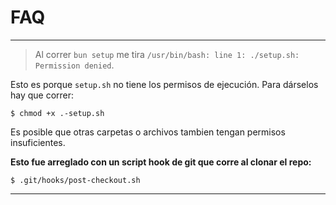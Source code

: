 # FAQ
___
> Al correr `bun setup` me tira `/usr/bin/bash: line 1: ./setup.sh: Permission denied`.

Esto es porque `setup.sh` no tiene los permisos de ejecución. Para dárselos hay que correr:
```
$ chmod +x .-setup.sh
```
Es posible que otras carpetas o archivos tambien tengan permisos insuficientes.

**Esto fue arreglado con un script hook de git que corre al clonar el repo:**
```
$ .git/hooks/post-checkout.sh
```
___